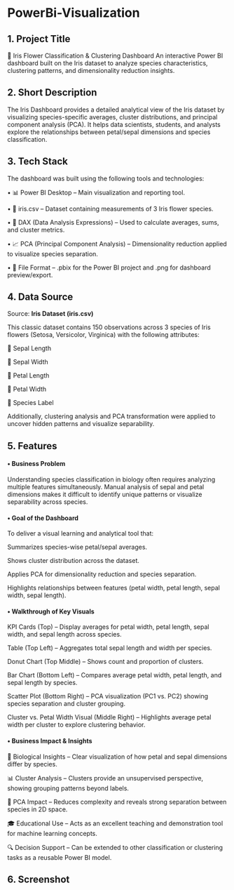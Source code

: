 # PowerBi-Visualization

## 1. Project Title

🌸 Iris Flower Classification & Clustering Dashboard
An interactive Power BI dashboard built on the Iris dataset to analyze species characteristics, clustering patterns, and dimensionality reduction insights.

## 2. Short Description

The Iris Dashboard provides a detailed analytical view of the Iris dataset by visualizing species-specific averages, cluster distributions, and principal component analysis (PCA). It helps data scientists, students, and analysts explore the relationships between petal/sepal dimensions and species classification.

## 3. Tech Stack

The dashboard was built using the following tools and technologies:

• 📊 Power BI Desktop – Main visualization and reporting tool.

• 📂 iris.csv – Dataset containing measurements of 3 Iris flower species.

• 🧠 DAX (Data Analysis Expressions) – Used to calculate averages, sums, and cluster metrics.

• 📈 PCA (Principal Component Analysis) – Dimensionality reduction applied to visualize species separation.

• 📁 File Format – .pbix for the Power BI project and .png for dashboard preview/export.


## 4. Data Source

Source: **Iris Dataset (iris.csv)**

This classic dataset contains 150 observations across 3 species of Iris flowers (Setosa, Versicolor, Virginica) with the following attributes:

🌸 Sepal Length

🌸 Sepal Width

🌸 Petal Length

🌸 Petal Width

🌸 Species Label

Additionally, clustering analysis and PCA transformation were applied to uncover hidden patterns and visualize separability.

## 5. Features 

#### • Business Problem

Understanding species classification in biology often requires analyzing multiple features simultaneously. Manual analysis of sepal and petal dimensions makes it difficult to identify unique patterns or visualize separability across species.


#### • Goal of the Dashboard

To deliver a visual learning and analytical tool that:


Summarizes species-wise petal/sepal averages.


Shows cluster distribution across the dataset.


Applies PCA for dimensionality reduction and species separation.


Highlights relationships between features (petal width, petal length, sepal width, sepal length).


#### • Walkthrough of Key Visuals

KPI Cards (Top) – Display averages for petal width, petal length, sepal width, and sepal length across species.


Table (Top Left) – Aggregates total sepal length and width per species.


Donut Chart (Top Middle) – Shows count and proportion of clusters.


Bar Chart (Bottom Left) – Compares average petal width, petal length, and sepal length by species.


Scatter Plot (Bottom Right) – PCA visualization (PC1 vs. PC2) showing species separation and cluster grouping.


Cluster vs. Petal Width Visual (Middle Right) – Highlights average petal width per cluster to explore clustering behavior.


#### • Business Impact & Insights

🌸 Biological Insights – Clear visualization of how petal and sepal dimensions differ by species.


📊 Cluster Analysis – Clusters provide an unsupervised perspective, showing grouping patterns beyond labels.


🧠 PCA Impact – Reduces complexity and reveals strong separation between species in 2D space.


🎓 Educational Use – Acts as an excellent teaching and demonstration tool for machine learning concepts.


🔍 Decision Support – Can be extended to other classification or clustering tasks as a reusable Power BI model.


## 6. Screenshot
